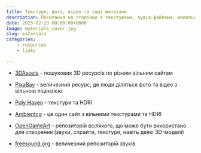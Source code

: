 ```yaml
---
title: Текстури, фото, відео та інші матеіали
description: Посилання на сторінки з текстурами, аудіо-файлами, модельками, та всякою всячиною для творчості
date: 2025-02-23 00:00:00+0000
image: materials_cover.jpg
slug: materials
categories:
    - resources
    - links

---
```


- [3DAssets](https://3dassets.one/) - пошуковик 3D ресурсів по різним вільним сайтам

- [PixaBay](https://pixabay.com) - величезний ресурс, де люди діляться фото та відео з вільною ліцензією

- [Poly Haven](https://polyhaven.com/) - текстури та HDRI

- [Ambientcg](https://ambientcg.com/) - це один сайт з вільними текстурами та HDRI

- [OpenGameArt](https://opengameart.org/) - репозиторій всілякого, що може бути використано для створення (звуки, спрайти, текстури, навіть деякі 3D-моделі)

- [freesound.org](https://freesound.org/) - величезний репозиторій звуків
